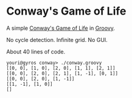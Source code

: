 Conway's Game of Life
=====================

A simple [Conway's Game of Life](http://en.wikipedia.org/wiki/Conway's_Game_of_Life) in [Groovy](http://groovy.codehaus.org/).

No cycle detection. Infinite grid. No GUI.

About 40 lines of code.

    youri@gyros conway> ./conway.groovy
    [[0, 0], [1, 0], [2, 0], [1, 1], [2, 1]]
    [[0, 0], [2, 0], [2, 1], [1, -1], [0, 1]]
    [[0, 0], [2, 0], [1, -1]]
    [[1, -1], [1, 0]]
    []
